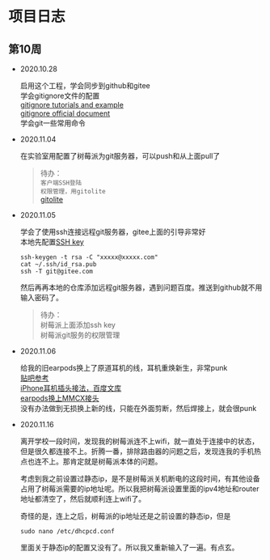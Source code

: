 # 项目日志
## 第10周
*   2020.10.28

    启用这个工程，学会同步到github和gitee  
    学会gitignore文件的配置  
    [gitignore tutorials and example](https://www.atlassian.com/git/tutorials/saving-changes/gitignore)  
    [gitignore official document](https://git-scm.com/docs/gitignore)  
    学会git一些常用命令

*   2020.11.04

    在实验室用配置了树莓派为git服务器，可以push和从上面pull了  
    > 待办：  
    `客户端SSH登陆`  
    `权限管理，用gitolite`  
    [gitolite](https://github.com/sitaramc/gitolite)

*   2020.11.05

    学会了使用ssh连接远程git服务器，gitee上面的引导非常好  
    本地先配置[SSH key](https://gitee.com/help/articles/4181#article-header0)  

        ssh-keygen -t rsa -C "xxxxx@xxxxx.com" 
        cat ~/.ssh/id_rsa.pub
        ssh -T git@gitee.com

    然后再再本地的仓库添加远程git服务器，遇到问题百度。推送到github就不用输入密码了。

    >待办：  
    树莓派上面添加ssh key  
    树莓派git服务的权限管理

*   2020.11.06

    给我的旧earpods换上了原道耳机的线，耳机重焕新生，非常punk  
    [贴吧参考](https://tieba.baidu.com/p/5832613783#)  
    [iPhone耳机插头接法，百度文库](https://wenku.baidu.com/view/d7cfe971bb0d4a7302768e9951e79b89680268f7.html)  
    [earpods换上MMCX接头](https://post.smzdm.com/p/aek86ngq/)  
    没有办法做到无损换上新的线，只能在外面剪断，然后焊接上，就会很punk  

    
*   2020.11.16

    离开学校一段时间，发现我的树莓派连不上wifi，就一直处于连接中的状态，但是很久都连接不上。折腾一番，排除路由器的问题之后，发现连我的手机热点也连不上。那肯定就是树莓派本体的问题。

    考虑到我之前设置过静态ip，是不是树莓派关机断电的这段时间，有其他设备占用了树莓派需要的ip地址呢。所以我把树莓派设置里面的ipv4地址和router地址都清空了，然后就顺利连上wifi了。

    奇怪的是，连上之后，树莓派的ip地址还是之前设置的静态ip，但是

        sudo nano /etc/dhcpcd.conf

    里面关于静态ip的配置又没有了。所以我又重新输入了一遍。有点玄。
    